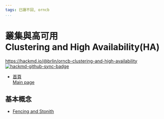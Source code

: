```yaml
---
tags: 已讀不回, orncb
...
```


# 叢集與高可用<br>Clustering and High Availability(HA)

<https://hackmd.io/@brlin/orncb-clustering-and-high-availability><br>[![hackmd-github-sync-badge](https://hackmd.io/b4De7rHJQcSPU28q2lwALw/badge)](https://hackmd.io/b4De7rHJQcSPU28q2lwALw)

* [首頁<br>Main page](/b4De7rHJQcSPU28q2lwALw)

## 基本概念
* [Fencing and Stonith](/t4OPUIobTG-2iKEESxg74g)
